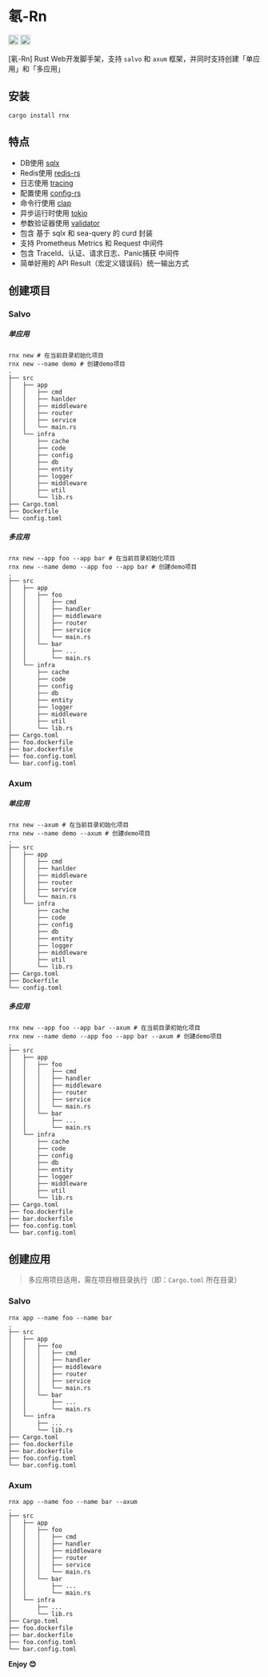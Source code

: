 # 氡-Rn

[<img alt="crates.io" src="https://img.shields.io/crates/v/rnx.svg?style=for-the-badge&color=fc8d62&logo=rust" height="20">](https://crates.io/crates/rnx)
[<img alt="MIT" src="http://img.shields.io/badge/license-MIT-brightgreen.svg?style=for-the-badge" height="20">](http://opensource.org/licenses/MIT)

[氡-Rn] Rust Web开发脚手架，支持 `salvo` 和 `axum` 框架，并同时支持创建「单应用」和「多应用」

## 安装

```shell
cargo install rnx
```

## 特点

- DB使用 [sqlx](https://github.com/launchbadge/sqlx)
- Redis使用 [redis-rs](https://github.com/redis-rs/redis-rs)
- 日志使用 [tracing](https://github.com/tokio-rs/tracing)
- 配置使用 [config-rs](https://github.com/mehcode/config-rs)
- 命令行使用 [clap](https://github.com/clap-rs/clap)
- 异步运行时使用 [tokio](https://github.com/tokio-rs/tokio)
- 参数验证器使用 [validator](https://github.com/Keats/validator)
- 包含 基于 sqlx 和 sea-query 的 curd 封装
- 支持 Prometheus Metrics 和 Request 中间件
- 包含 TraceId、认证、请求日志、Panic捕获 中间件
- 简单好用的 API Result（宏定义错误码）统一输出方式

## 创建项目

### Salvo

##### 单应用

```shell
rnx new # 在当前目录初始化项目
rnx new --name demo # 创建demo项目
.
├── src
│   ├── app
│   │   ├── cmd
│   │   ├── hanlder
│   │   ├── middleware
│   │   ├── router
│   │   ├── service
│   │   └── main.rs
│   └── infra
│       ├── cache
│       ├── code
│       ├── config
│       ├── db
│       ├── entity
│       ├── logger
│       ├── middleware
│       ├── util
│       └── lib.rs
├── Cargo.toml
├── Dockerfile
└── config.toml
```

##### 多应用

```shell
rnx new --app foo --app bar # 在当前目录初始化项目
rnx new --name demo --app foo --app bar # 创建demo项目
.
├── src
│   ├── app
│   │   ├── foo
│   │   │   ├── cmd
│   │   │   ├── handler
│   │   │   ├── middleware
│   │   │   ├── router
│   │   │   ├── service
│   │   │   └── main.rs
│   │   └── bar
│   │       ├── ...
│   │       └── main.rs
│   └── infra
│       ├── cache
│       ├── code
│       ├── config
│       ├── db
│       ├── entity
│       ├── logger
│       ├── middleware
│       ├── util
│       └── lib.rs
├── Cargo.toml
├── foo.dockerfile
├── bar.dockerfile
├── foo.config.toml
└── bar.config.toml
```

### Axum

##### 单应用

```shell
rnx new --axum # 在当前目录初始化项目
rnx new --name demo --axum # 创建demo项目
.
├── src
│   ├── app
│   │   ├── cmd
│   │   ├── hanlder
│   │   ├── middleware
│   │   ├── router
│   │   ├── service
│   │   └── main.rs
│   └── infra
│       ├── cache
│       ├── code
│       ├── config
│       ├── db
│       ├── entity
│       ├── logger
│       ├── middleware
│       ├── util
│       └── lib.rs
├── Cargo.toml
├── Dockerfile
└── config.toml
```

##### 多应用

```shell
rnx new --app foo --app bar --axum # 在当前目录初始化项目
rnx new --name demo --app foo --app bar --axum # 创建demo项目
.
├── src
│   ├── app
│   │   ├── foo
│   │   │   ├── cmd
│   │   │   ├── handler
│   │   │   ├── middleware
│   │   │   ├── router
│   │   │   ├── service
│   │   │   └── main.rs
│   │   └── bar
│   │       ├── ...
│   │       └── main.rs
│   └── infra
│       ├── cache
│       ├── code
│       ├── config
│       ├── db
│       ├── entity
│       ├── logger
│       ├── middleware
│       ├── util
│       └── lib.rs
├── Cargo.toml
├── foo.dockerfile
├── bar.dockerfile
├── foo.config.toml
└── bar.config.toml
```

## 创建应用

> 多应用项目适用，需在项目根目录执行（即：`Cargo.toml` 所在目录）

### Salvo

```shell
rnx app --name foo --name bar
.
├── src
│   ├── app
│   │   ├── foo
│   │   │   ├── cmd
│   │   │   ├── handler
│   │   │   ├── middleware
│   │   │   ├── router
│   │   │   ├── service
│   │   │   └── main.rs
│   │   └── bar
│   │       ├── ...
│   │       └── main.rs
│   └── infra
│       ├── ...
│       └── lib.rs
├── Cargo.toml
├── foo.dockerfile
├── bar.dockerfile
├── foo.config.toml
└── bar.config.toml
```

### Axum

```shell
rnx app --name foo --name bar --axum
.
├── src
│   ├── app
│   │   ├── foo
│   │   │   ├── cmd
│   │   │   ├── handler
│   │   │   ├── middleware
│   │   │   ├── router
│   │   │   ├── service
│   │   │   └── main.rs
│   │   └── bar
│   │       ├── ...
│   │       └── main.rs
│   └── infra
│       ├── ...
│       └── lib.rs
├── Cargo.toml
├── foo.dockerfile
├── bar.dockerfile
├── foo.config.toml
└── bar.config.toml
```

**Enjoy 😊**
